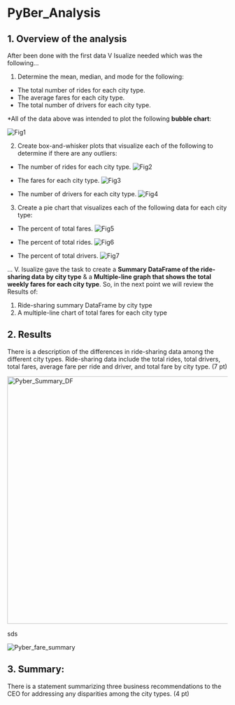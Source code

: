 # PyBer_Analysis

## 1. Overview of the analysis

After been done with the first data V Isualize needed which was the following...

1.  Determine the mean, median, and mode for the following:
- The total number of rides for each city type.
- The average fares for each city type.
- The total number of drivers for each city type.

*All of the data above was intended to plot the following **bubble chart**:

![Fig1](https://user-images.githubusercontent.com/84519822/151427393-527ce78e-72b5-4099-8fc3-b124b6f8c056.png)


2. Create box-and-whisker plots that visualize each of the following to determine if there are any outliers:
- The number of rides for each city type.
![Fig2](https://user-images.githubusercontent.com/84519822/151427538-d4882f21-519b-4da7-81ab-1c183900a6be.png)


- The fares for each city type.
![Fig3](https://user-images.githubusercontent.com/84519822/151427553-57be66e3-fa03-4917-8029-13a48acc7e04.png)


- The number of drivers for each city type.
![Fig4](https://user-images.githubusercontent.com/84519822/151427579-b02955db-0bf6-457a-b626-c424b4fa8f49.png)


3. Create a pie chart that visualizes each of the following data for each city type:
- The percent of total fares.
![Fig5](https://user-images.githubusercontent.com/84519822/151427241-4dba3439-faf5-45da-b878-1d9cbdf49bd5.png)


- The percent of total rides.
![Fig6](https://user-images.githubusercontent.com/84519822/151427280-7d6cb8c2-54e6-42ca-b032-cefbf2e083c6.png)


- The percent of total drivers.
![Fig7](https://user-images.githubusercontent.com/84519822/151427318-0553b230-5cd7-47f3-be30-4c94df9e48df.png)


... V. Isualize gave the task to create a **Summary DataFrame of the ride-sharing data by city type** & a **Multiple-line graph that shows the total weekly fares for each city type**. So, in the next point we will review the Results of:

1. Ride-sharing summary DataFrame by city type
2. A multiple-line chart of total fares for each city type

## 2. Results

There is a description of the differences in ride-sharing data among the different city types. Ride-sharing data include the total rides, total drivers, total fares, average fare per ride and driver, and total fare by city type. (7 pt)

<img width="565" alt="Pyber_Summary_DF" src="https://user-images.githubusercontent.com/84519822/151425686-a515b3cd-52ce-4988-8427-79f7bd51e3b3.png">

sds

![Pyber_fare_summary](https://user-images.githubusercontent.com/84519822/151425845-ed9c1b7d-e7f5-4f75-aec1-a1ee05f68f15.png)

## 3. Summary:

There is a statement summarizing three business recommendations to the CEO for addressing any disparities among the city types. (4 pt)
